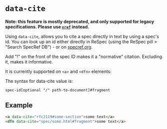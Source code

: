 # `data-cite`

**Note: this feature is mostly deprecated, and only supported for legacy specifications. Please use [`xref`](xref) instead.**

Using `data-cite`, allows you to cite a spec directly in text by using a spec's id. You can look up an id either directly in ReSpec (using the ReSpec pill > "Search SpecRef DB") - or on [specref.org](http://www.specref.org/).   

Add "!" on the front of the spec ID makes it a "normative" citation. Excluding it, makes it informative.

It is currently supported on `<a>` and `<dfn>` elements: 

The syntax for data-cite value is:

```
spec-id[optional "/" path-to-document]#fragment 
```

## Example

``` html
<a data-cite="rfc2119#some-section">some text</a>
<dfn data-cite="spec/some.html#fragment">some text</a>
```
